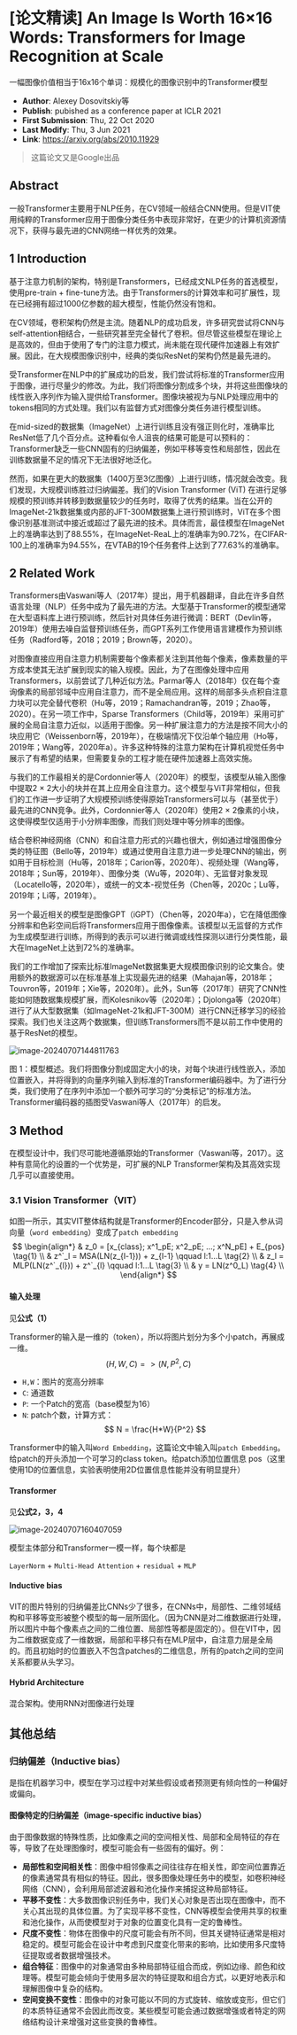 # [论文精读] An Image Is Worth 16×16 Words: Transformers for Image Recognition at Scale

一幅图像价值相当于16x16个单词：规模化的图像识别中的Transformer模型

* **Author**: Alexey Dosovitskiy等
* **Publish**: pubished as a conference paper at ICLR 2021
* **First Submission**: Thu, 22 Oct 2020
* **Last Modify**: Thu, 3 Jun 2021
* **Link**: https://arxiv.org/abs/2010.11929

> 这篇论文又是Google出品



## Abstract

一般Transformer主要用于NLP任务，在CV领域一般结合CNN使用。但是VIT使用纯粹的Transformer应用于图像分类任务中表现非常好，在更少的计算机资源情况下，获得与最先进的CNN网络一样优秀的效果。



## 1 Introduction

基于注意力机制的架构，特别是Transformers，已经成文NLP任务的首选模型，使用pre-train + fine-tune方法。由于Transformers的计算效率和可扩展性，现在已经拥有超过1000亿参数的超大模型，性能仍然没有饱和。

在CV领域，卷积架构仍然是主流。随着NLP的成功启发，许多研究尝试将CNN与self-attention相结合，一些研究甚至完全替代了卷积。但尽管这些模型在理论上是高效的，但由于使用了专门的注意力模式，尚未能在现代硬件加速器上有效扩展。因此，在大规模图像识别中，经典的类似ResNet的架构仍然是最先进的。

受Transformer在NLP中的扩展成功的启发，我们尝试将标准的Transformer应用于图像，进行尽量少的修改。为此，我们将图像分割成多个块，并将这些图像块的线性嵌入序列作为输入提供给Transformer。图像块被视为与NLP处理应用中的tokens相同的方式处理。我们以有监督方式对图像分类任务进行模型训练。

在mid-sized的数据集（ImageNet）上进行训练且没有强正则化时，准确率比ResNet低了几个百分点。这种看似令人沮丧的结果可能是可以预料的：Transformer缺乏一些CNN固有的归纳偏差，例如平移等变性和局部性，因此在训练数据量不足的情况下无法很好地泛化。

然而，如果在更大的数据集（1400万至3亿图像）上进行训练，情况就会改变。我们发现，大规模训练胜过归纳偏差。我们的Vision Transformer (ViT) 在进行足够规模的预训练并转移到数据量较少的任务时，取得了优秀的结果。当在公开的ImageNet-21k数据集或内部的JFT-300M数据集上进行预训练时，ViT在多个图像识别基准测试中接近或超过了最先进的技术。具体而言，最佳模型在ImageNet上的准确率达到了88.55%，在ImageNet-ReaL上的准确率为90.72%，在CIFAR-100上的准确率为94.55%，在VTAB的19个任务套件上达到了77.63%的准确率。



## 2 Related Work

Transformers由Vaswani等人（2017年）提出，用于机器翻译，自此在许多自然语言处理（NLP）任务中成为了最先进的方法。大型基于Transformer的模型通常在大型语料库上进行预训练，然后针对具体任务进行微调：BERT（Devlin等，2019年）使用去噪自监督预训练任务，而GPT系列工作使用语言建模作为预训练任务（Radford等，2018；2019；Brown等，2020）。

对图像直接应用自注意力机制需要每个像素都关注到其他每个像素，像素数量的平方成本使其无法扩展到现实的输入规模。因此，为了在图像处理中应用Transformers，以前尝试了几种近似方法。Parmar等人（2018年）仅在每个查询像素的局部邻域中应用自注意力，而不是全局应用。这样的局部多头点积自注意力块可以完全替代卷积（Hu等，2019；Ramachandran等，2019；Zhao等，2020）。在另一项工作中，Sparse Transformers（Child等，2019年）采用可扩展的全局自注意力近似，以适用于图像。另一种扩展注意力的方法是按不同大小的块应用它（Weissenborn等，2019年），在极端情况下仅沿单个轴应用（Ho等，2019年；Wang等，2020年a）。许多这种特殊的注意力架构在计算机视觉任务中展示了有希望的结果，但需要复杂的工程才能在硬件加速器上高效实施。

与我们的工作最相关的是Cordonnier等人（2020年）的模型，该模型从输入图像中提取2 × 2大小的块并在其上应用全自注意力。这个模型与ViT非常相似，但我们的工作进一步证明了大规模预训练使得原始Transformers可以与（甚至优于）最先进的CNN竞争。此外，Cordonnier等人（2020年）使用2 × 2像素的小块，这使得模型仅适用于小分辨率图像，而我们则处理中等分辨率的图像。

结合卷积神经网络（CNN）和自注意力形式的兴趣也很大，例如通过增强图像分类的特征图（Bello等，2019年）或通过使用自注意力进一步处理CNN的输出，例如用于目标检测（Hu等，2018年；Carion等，2020年）、视频处理（Wang等，2018年；Sun等，2019年）、图像分类（Wu等，2020年）、无监督对象发现（Locatello等，2020年），或统一的文本-视觉任务（Chen等，2020c；Lu等，2019年；Li等，2019年）。

另一个最近相关的模型是图像GPT（iGPT）（Chen等，2020年a），它在降低图像分辨率和色彩空间后将Transformers应用于图像像素。该模型以无监督的方式作为生成模型进行训练，所得到的表示可以进行微调或线性探测以进行分类性能，最大在ImageNet上达到72%的准确率。

我们的工作增加了探索比标准ImageNet数据集更大规模图像识别的论文集合。使用额外的数据源可以在标准基准上实现最先进的结果（Mahajan等，2018年；Touvron等，2019年；Xie等，2020年）。此外，Sun等（2017年）研究了CNN性能如何随数据集规模扩展，而Kolesnikov等（2020年）；Djolonga等（2020年）进行了从大型数据集（如ImageNet-21k和JFT-300M）进行CNN迁移学习的经验探索。我们也关注这两个数据集，但训练Transformers而不是以前工作中使用的基于ResNet的模型。

![image-20240707144811763](./img/image-20240707144811763.png)

图 1：模型概述。我们将图像分割成固定大小的块，对每个块进行线性嵌入，添加位置嵌入，并将得到的向量序列输入到标准的Transformer编码器中。为了进行分类，我们使用了在序列中添加一个额外可学习的“分类标记”的标准方法。Transformer编码器的插图受Vaswani等人（2017年）的启发。





## 3 Method

在模型设计中，我们尽可能地遵循原始的Transformer（Vaswani等，2017）。这种有意简化的设置的一个优势是，可扩展的NLP Transformer架构及其高效实现几乎可以直接使用。



### 3.1 Vision Transformer（VIT）

如图一所示，其实VIT整体结构就是Transformer的Encoder部分，只是入参从词向量（`word embedding`）变成了`patch embedding`
$$
\begin{align*}
& z_0 = [x_{class}; x^1_pE; x^2_pE; ...; x^N_pE] + E_{pos} \tag{1} \\
& z^`_l = MSA(LN(z_{l-1})) + z_{l-1} \qquad l:1...L \tag{2} \\
& z_l = MLP(LN(z^`_{l})) + z^`_{l} \qquad l:1...L \tag{3} \\
& y = LN(z^0_L) \tag{4} \\
\end{align*}
$$

#### 输入处理

见**公式（1）**

Transformer的输入是一维的（token），所以将图片划分为多个小patch，再展成一维。
$$
(H,W,C) => (N, P^2, C)
$$

* `H,W`：图片的宽高分辨率
* `C`: 通道数
* `P`: 一个Patch的宽高（base模型为16）
* `N`: patch个数，计算方式：$$ N = \frac{H*W}{P^2} $$

Transformer中的输入叫`Word Embedding`，这篇论文中输入叫`patch Embedding`。给patch的开头添加一个可学习的class token。给patch添加位置信息 pos（这里使用1D的位置信息，实验表明使用2D位置信息性能并没有明显提升）



#### Transformer

见**公式2，3，4**

![image-20240707160407059](./img/image-20240707160407059.png)

模型主体部分和Transformer一模一样，每个块都是

`LayerNorm` + `Multi-Head Attention` + `residual` + `MLP`



#### Inductive bias

VIT的图片特别的归纳偏差比CNNs少了很多，在CNNs中，局部性、二维邻域结构和平移等变形被整个模型的每一层所固化。（因为CNN是对二维数据进行处理，所以图片中每个像素点之间的二维位置、局部性等都是固定的）。但在VIT中，因为二维数据变成了一维数据，局部和平移只有在MLP层中，自注意力层是全局的。而且初始时的位置嵌入不包含patches的二维信息，所有的patch之间的空间关系都要从头学习。

#### Hybrid Architecture

混合架构。使用RNN对图像进行处理





## 其他总结

### 归纳偏差（Inductive bias）

是指在机器学习中，模型在学习过程中对某些假设或者预测更有倾向性的一种偏好或偏向。

#### 图像特定的归纳偏差（image-specific inductive bias）

由于图像数据的特殊性质，比如像素之间的空间相关性、局部和全局特征的存在等，导致了在处理图像时，模型可能会有一些固有的偏好。例：

* **局部性和空间相关性**：图像中相邻像素之间往往存在相关性，即空间位置靠近的像素通常具有相似的特征。因此，很多图像处理任务中的模型，如卷积神经网络（CNN），会利用局部滤波器和池化操作来捕捉这种局部特征。
* **平移不变性**：大多数图像识别任务中，我们关心对象是否出现在图像中，而不关心其出现的具体位置。为了实现平移不变性，CNN等模型会使用共享的权重和池化操作，从而使模型对于对象的位置变化具有一定的鲁棒性。
* **尺度不变性**：物体在图像中的尺度可能会有所不同，但其关键特征通常是相对稳定的。模型可能会在设计中考虑到尺度变化带来的影响，比如使用多尺度特征提取或者数据增强技术。
* **组合特征**：图像中的对象通常由多种局部特征组合而成，例如边缘、颜色和纹理等。模型可能会倾向于使用多层次的特征提取和组合方式，以更好地表示和理解图像中复杂的结构。
* **空间变换不变性**：图像中的对象可能以不同的方式旋转、缩放或变形，但它们的本质特征通常不会因此而改变。某些模型可能会通过数据增强或者特定的网络结构设计来增强对这些变换的鲁棒性。